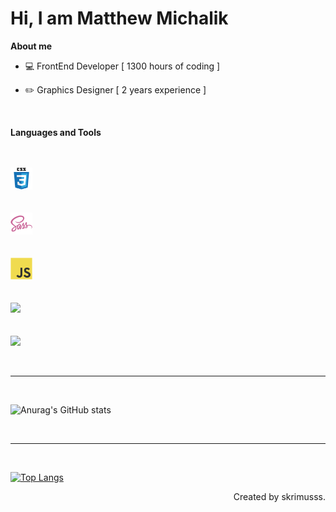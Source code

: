 <h1 align="left">Hi, I am Matthew Michalik</h1>

**About me**

- 💻 FrontEnd Developer [ 1300 hours of coding ]

- ✏️ Graphics Designer [ 2 years experience ]

<br>

**Languages and Tools**

 <code> <br> <img src="https://raw.githubusercontent.com/devicons/devicon/master/icons/css3/css3-original-wordmark.svg" height="35"/> </code>
 <code> <br> <img src="https://raw.githubusercontent.com/devicons/devicon/master/icons/sass/sass-original.svg" height="35"/> </code>
 <code> <br> <img src="https://raw.githubusercontent.com/devicons/devicon/master/icons/javascript/javascript-original.svg" height="35"/> </code>
 <code> <br> <img src="https://www.vectorlogo.zone/logos/git-scm/git-scm-icon.svg" height="35"/> </code>
 <code> <br> <img src="https://angular.io/assets/images/logos/angular/angular.svg" height="35"/> </code>
 
 <br>
 
 ---
 
 <br>
 
![Anurag's GitHub stats](https://github-readme-stats.vercel.app/api?username=skrimusss&show_icons=true)
  
 <br>
  
---

<br>

[![Top Langs](https://github-readme-stats.vercel.app/api/top-langs/?username=skrimusss&layout=compact)](https://github.com/anuraghazra/github-readme-stats)

<p align="right"> Created by skrimusss. </p>
